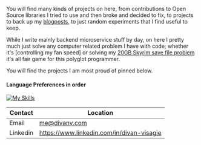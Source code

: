 You will find many kinds of projects on here, from contributions to Open Source libraries I tried to use and then broke and decided to fix, to projects to back up my [blogposts](https://divanv.com/), to just random experiments that I find useful to keep.

While I write mainly backend microservice stuff by day, on here I pretty much just solve any computer related problem I have with code; whether it's [controlling my fan speed] or solving my [20GB Skyrim save file problem](https://github.com/divanvisagie/Arcanaeum) it's all fair game for this polyglot programmer.

You will find the projects I am most proud of pinned below.

#### Language Preferences in order
[![My Skills](https://skillicons.dev/icons?i=rust,go,nodejs,py,java)](https://skillicons.dev)


|Contact|Location|
|-|-|
|Email|me@divanv.com|
|Linkedin|https://www.linkedin.com/in/divan-visagie|
